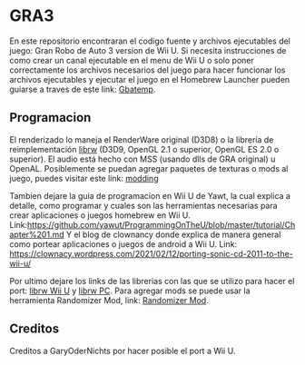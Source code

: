 # GRA3
En este repositorio encontraran el codigo fuente y archivos ejecutables del juego: Gran Robo de Auto 3 version de Wii U. 
Si necesita instrucciones de como crear un canal ejecutable en el menu de Wii U o solo poner correctamente los archivos necesarios del juego para hacer funcionar los archivos ejecutables y ejecutar el juego en el Homebrew Launcher pueden guiarse a traves de este link: [Gbatemp](https://gbatemp.net/threads/re3-wiiu-gta-iii-wii-u-port.579827/).

## Programacion
El renderizado lo maneja el RenderWare original (D3D8) o la librería de reimplementación [librw](https://github.com/GaryOderNichts/librw)  (D3D9, OpenGL 2.1 o superior, OpenGL ES 2.0 o superior).
El audio está hecho con MSS (usando dlls de GRA original) u OpenAL.
Posiblemente se puedan agregar paquetes de texturas o mods al juego, puedes visitar este link: [modding](https://github.com/td512/re3)

Tambien dejare la guia de programacion en Wii U de Yawt, la cual explica a detalle, como programar y cuales son las herramientas necesarias para crear aplicaciones o juegos homebrew en Wii U. Link:https://github.com/yawut/ProgrammingOnTheU/blob/master/tutorial/Chapter%201.md
Y el blog de clownancy donde explica de manera general como portear aplicaciones o juegos de android a Wii U. Link: https://clownacy.wordpress.com/2021/02/12/porting-sonic-cd-2011-to-the-wii-u/

Por ultimo dejare los links de las librerias con las que se utilizo para hacer el port: [librw Wii U](https://github.com/GaryOderNichts/librw) y [librw PC](https://github.com/aap/librw). Para agregar mods se puede usar la herramienta Randomizer Mod, link: [Randomizer Mod](https://github.com/GTAMadman/GTA-III-Rainbomizer).

## Creditos
Creditos a GaryOderNichts por hacer posible el port a Wii U.
